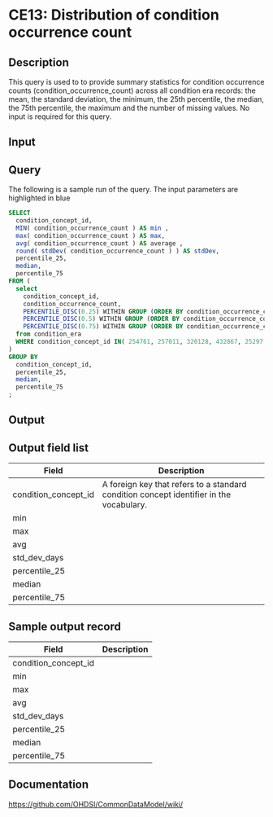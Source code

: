 <!---
Group:condition era
Name:CE13 Distribution of condition occurrence count
Author:Patrick Ryan
CDM Version: 5.0
-->

# CE13: Distribution of condition occurrence count

## Description
This query is used to to provide summary statistics for condition occurrence counts (condition_occurrence_count) across all condition era records: the mean, the standard deviation, the minimum, the 25th percentile, the median, the 75th percentile, the maximum and the number of missing values. No input is required for this query.

## Input <None>

## Query
The following is a sample run of the query. The input parameters are highlighted in  blue

```sql
SELECT 
  condition_concept_id,
  MIN( condition_occurrence_count ) AS min , 
  max( condition_occurrence_count ) AS max, 
  avg( condition_occurrence_count ) AS average , 
  round( stdDev( condition_occurrence_count ) ) AS stdDev,
  percentile_25,
  median,
  percentile_75
FROM (
  select
    condition_concept_id,
    condition_occurrence_count,
    PERCENTILE_DISC(0.25) WITHIN GROUP (ORDER BY condition_occurrence_count) over() AS percentile_25,
    PERCENTILE_DISC(0.5) WITHIN GROUP (ORDER BY condition_occurrence_count) over() AS median , 
    PERCENTILE_DISC(0.75) WITHIN GROUP (ORDER BY condition_occurrence_count) over() AS percentile_75
  from condition_era 
  WHERE condition_concept_id IN( 254761, 257011, 320128, 432867, 25297 ) 
)
GROUP BY 
  condition_concept_id,
  percentile_25,
  median,
  percentile_75
;
```

## Output

## Output field list

|  Field |  Description |
| --- | --- |
| condition_concept_id | A foreign key that refers to a standard condition concept identifier in the vocabulary. |
| min |   |
| max |   |
| avg |   |
| std_dev_days |   |
| percentile_25 |   |
| median |   |
| percentile_75 |   |

## Sample output record

|  Field |  Description |
| --- | --- |
| condition_concept_id |   |
| min |   |
| max |   |
| avg |   |
| std_dev_days |   |
| percentile_25 |   |
| median |   |
| percentile_75 |   |

## Documentation
https://github.com/OHDSI/CommonDataModel/wiki/
